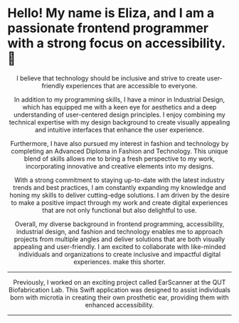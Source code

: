 
<p align="center"> <h1>Hello! My name is Eliza, and I am a passionate frontend programmer with a strong focus on accessibility. 👋 </h1></p>
  
<p align="center"> I believe that technology should be inclusive and strive to create user-friendly experiences that are accessible to everyone. 
  
<p align="center"> In addition to my programming skills, I have a minor in Industrial Design, which has equipped me with a keen eye for aesthetics and a deep understanding of user-centered design principles. I enjoy combining my technical expertise with my design background to create visually appealing and intuitive interfaces that enhance the user experience.

<p align="center"> Furthermore, I have also pursued my interest in fashion and technology by completing an Advanced Diploma in Fashion and Technology. This unique blend of skills allows me to bring a fresh perspective to my work, incorporating innovative and creative elements into my designs.

<p align="center"> With a strong commitment to staying up-to-date with the latest industry trends and best practices, I am constantly expanding my knowledge and honing my skills to deliver cutting-edge solutions. I am driven by the desire to make a positive impact through my work and create digital experiences that are not only functional but also delightful to use.

<p align="center">  Overall, my diverse background in frontend programming, accessibility, industrial design, and fashion and technology enables me to approach projects from multiple angles and deliver solutions that are both visually appealing and user-friendly. I am excited to collaborate with like-minded individuals and organizations to create inclusive and impactful digital experiences. make this shorter.</p>

__________________________________________

  <p align="center"> Previously, I worked on an exciting project called EarScanner at the QUT Biofabrication Lab. This Swift application was designed to assist individuals born with microtia in creating their own prosthetic ear, providing them with enhanced accessibility. </p>
  
_________________________________________
